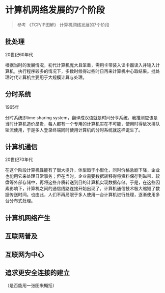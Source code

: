 # 计算机网络发展的7个阶段

> 参考 《TCP/IP图解》 计算机网络发展的7个阶段

## 批处理

20世纪60年代

根据当时的发展情况，初代计算机庞大且笨重，需用卡带装入读卡器读入并输入计算机，执行程序较多的情况下，多数时候得过些时日再来计算机中心取结果。批处理时代计算机主要用于大规模计算与处理。

## 分时系统

1965年

分时系统即time sharing system，翻译成汉语就是时间分享系统，我推测应该是当时计算机造价昂贵，每人都有一个专用的计算机实在不可能，使用时得依次排队轮流使用，于是多人登录终端同时使用计算机的分时系统就这样诞生了。


## 计算机通信

20世纪70年代

在这个阶段计算机性能有了很大提升，体型趋于小型化，同时价格急剧下降，企业也能用它来处理日常事务；但在当时，企业需要数据转移得将资料保存到磁带、软盘等外部存储中，再将这些介质转送到目的计算机实现数据存储。于是，在这些因素影响下，计算机之间的通信线路连接开始出现了，计算机通信技术极大缩短了数据传送时间。也由此，人们不再局限于多人使用一台计算机进行处理，逐渐使用多台分布式处理。



## 计算机网络产生

## 互联网普及

## 互联网为中心

## 追求更安全连接的建立

（是否能用一张图来概括）
